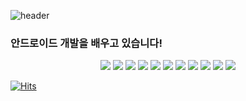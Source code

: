 ![header](https://capsule-render.vercel.app/api?type=rounded&color=timeGradient&text=Welcome+to+Jeong-sg+GitHub!👋&animation=twinkling&fontSize=40&fontAlignY=50&fontAlign=50&height=180)

### 안드로이드 개발을 배우고 있습니다!

<!--### 주력은 안드로이드 개발, 현재는 KMM(Kotlin-Multiplatform-Mobile)을 배우고 있습니다-->

<div align="center">
  <img src="https://img.shields.io/badge/android-3DDC84?style=for-the-badge&logo=android&logoColor=white">
  <img src="https://img.shields.io/badge/compose-4285F4?style=for-the-badge&logo=jetpackcompose&logoColor=white">
  <img src="https://img.shields.io/badge/java-007396?style=for-the-badge&logo=openjdk-007396&logoColor=white">
  <img src="https://img.shields.io/badge/kotlin-7F52FF?style=for-the-badge&logo=kotlin&logoColor=white">
  <img src="https://img.shields.io/badge/C++-00599C?style=for-the-badge&logo=cplusplus&logoColor=white">
  <img src="https://img.shields.io/badge/python-3776AB?style=for-the-badge&logo=python&logoColor=white">
  <img src="https://img.shields.io/badge/pytorch-EE4C2C?style=for-the-badge&logo=pytorch&logoColor=white">
  <img src="https://img.shields.io/badge/tensorflow-FF6F00?style=for-the-badge&logo=tensorflow&logoColor=white">
  <img src="https://img.shields.io/badge/scikitlearn-F7931E?style=for-the-badge&logo=scikitlearn&logoColor=white">
  <img src="https://img.shields.io/badge/mysql-4479A1?style=for-the-badge&logo=mysql&logoColor=white">
  <img src="https://img.shields.io/badge/postgresql-4169E1?style=for-the-badge&logo=postgresql&logoColor=white">
</div>

<!--Here are some ideas to get you started:

- 🔭 I’m currently working on ...
- 🌱 I’m currently learning ...
- 👯 I’m looking to collaborate on ...
- 🤔 I’m looking for help with ...
- 💬 Ask me about ...
- 📫 How to reach me: ...
- 😄 Pronouns: ...
- ⚡ Fun fact: ...
-->

[![Hits](https://hits.seeyoufarm.com/api/count/incr/badge.svg?url=https%3A%2F%2Fgithub.com%2Fjsk41755%2Fhit-counter&count_bg=%2379C83D&title_bg=%23555555&icon=android.svg&icon_color=%2335FF00&title=Visitor&edge_flat=false)](https://hits.seeyoufarm.com)
